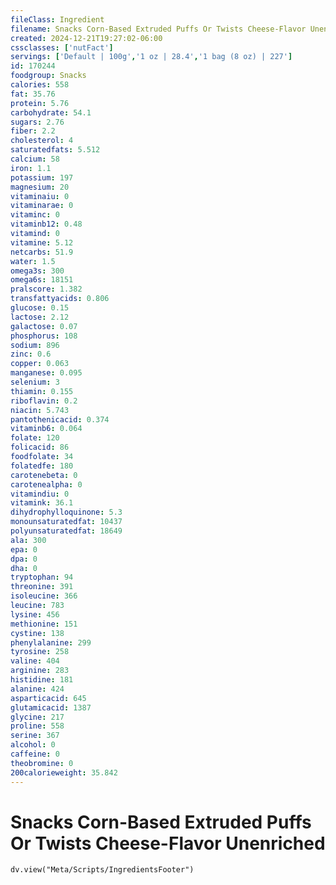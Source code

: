 ```yaml
---
fileClass: Ingredient
filename: Snacks Corn-Based Extruded Puffs Or Twists Cheese-Flavor Unenriched
created: 2024-12-21T19:27:02-06:00
cssclasses: ['nutFact']
servings: ['Default | 100g','1 oz | 28.4','1 bag (8 oz) | 227']
id: 170244
foodgroup: Snacks
calories: 558
fat: 35.76
protein: 5.76
carbohydrate: 54.1
sugars: 2.76
fiber: 2.2
cholesterol: 4
saturatedfats: 5.512
calcium: 58
iron: 1.1
potassium: 197
magnesium: 20
vitaminaiu: 0
vitaminarae: 0
vitaminc: 0
vitaminb12: 0.48
vitamind: 0
vitamine: 5.12
netcarbs: 51.9
water: 1.5
omega3s: 300
omega6s: 18151
pralscore: 1.382
transfattyacids: 0.806
glucose: 0.15
lactose: 2.12
galactose: 0.07
phosphorus: 108
sodium: 896
zinc: 0.6
copper: 0.063
manganese: 0.095
selenium: 3
thiamin: 0.155
riboflavin: 0.2
niacin: 5.743
pantothenicacid: 0.374
vitaminb6: 0.064
folate: 120
folicacid: 86
foodfolate: 34
folatedfe: 180
carotenebeta: 0
carotenealpha: 0
vitamindiu: 0
vitamink: 36.1
dihydrophylloquinone: 5.3
monounsaturatedfat: 10437
polyunsaturatedfat: 18649
ala: 300
epa: 0
dpa: 0
dha: 0
tryptophan: 94
threonine: 391
isoleucine: 366
leucine: 783
lysine: 456
methionine: 151
cystine: 138
phenylalanine: 299
tyrosine: 258
valine: 404
arginine: 283
histidine: 181
alanine: 424
asparticacid: 645
glutamicacid: 1387
glycine: 217
proline: 558
serine: 367
alcohol: 0
caffeine: 0
theobromine: 0
200calorieweight: 35.842
---
```


# Snacks Corn-Based Extruded Puffs Or Twists Cheese-Flavor Unenriched

```dataviewjs
dv.view("Meta/Scripts/IngredientsFooter")
```